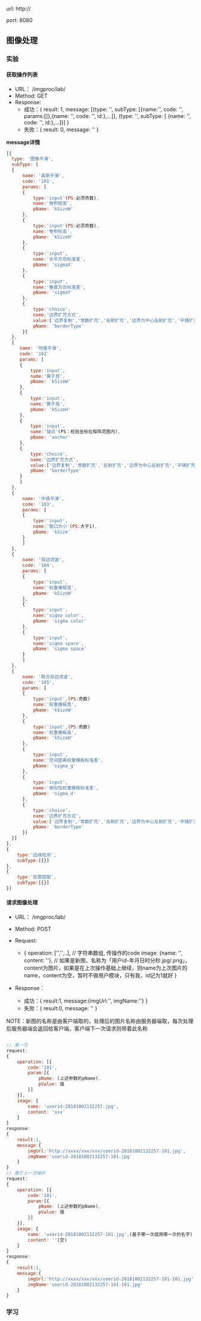 url: http://

port: 8080

## 图像处理

### 实验

#### 获取操作列表
- URL： /imgproc/lab/
- Method: GET
- Response:
  - 成功：{
    result: 1,
    message: [{type: '', subType: [{name:'', code: '', params:[]},{name: '', code: '', id:},...]}, {type: '', subType: [ {name: '', code: '', id:},...]}]
  }
  - 失败：{
    result: 0,
    message: ''
  }

**message详情**
```JAVASCRIPT
[{
  type: '图像平滑',
  subType: [
  {
      name: '高斯平滑',
      code: '101',
      params: [
      {
          type:'input'(PS:必须奇数),
          name:'卷积核宽',
          pName: 'kSizeW'
      },
      {
          type:'input'(PS:必须奇数),
          name:'卷积核高',
          pName: 'kSizeH'
      },
      {
          type:'input',
          name:'水平方向标准差',
          pName: 'sigmaX'
      },
      {
          type:'input',
          name:'垂直方向标准差',
          pName: 'sigmaY'
      },
      {
          type:'choice',
          name:'边界扩充方式',
          value:['边界复制','常数扩充','反射扩充','边界为中心反射扩充','平铺扩充'],
          pName: 'borderType'
      }]
  },
  {
     name: '均值平滑',
     code: '102'
     params: [
     {
         type:'input',
         name:'算子宽',
         pName: 'kSizeW'
     },
     {
         type:'input',
         name:'算子高',
         pName: 'kSizeH'
     },
     {
         type:'input',
         name:'锚点'(PS：检验坐标在矩阵范围内),
         pName: 'anchor'
     },
     {
         type:'choice',
         name:'边界扩充方式',
         value:['边界复制','常数扩充','反射扩充','边界为中心反射扩充','平铺扩充']
         pName: 'borderType'
     }
     ]
  },
  {
      name: '中值平滑',
      code: '103',
      params: [
      {
          type:'input',
          name:'窗口大小'(PS:大于1),
          pName: 'kSize'
      }
      ]
  },
  {
      name: '双边滤波',
      code: '104',
      params: [
      {
          type:'input',
          name:'权重模板宽',
          pName: 'kSizeW'
      },
      {
          type:'input',
          name:'sigma color',
          pName: 'sigma color'
      },
      {
          type:'input',
          name:'sigma space',
          pName: 'sigma space'
      }
      ]
  },
  {
      name: '联合双边滤波',
      code: '105',
      params: [
      {
          type:'input',(PS:奇数)
          name:'权重模板宽',
          pName: 'kSizeW'
      },
      {
          type:'input',(PS:奇数)
          name:'权重模板高',
          pName: 'kSizeH'
      },
      {
          type:'input',
          name:'空间距离权重模板标准差',
          pName: 'sigma_g'
      },
      {
          type:'input',
          name:'相似性权重模板标准差',
          pName: 'sigma_d'
      },
      {
          type:'choice',
          name:'边界扩充方式',
          value:['边界复制','常数扩充','反射扩充','边界为中心反射扩充','平铺扩充']
          pName: 'borderType'
      }]
  }]
},
{
    type:'边缘检测',
    subType:[{}]
},
{
    type:'轮廓提取',
    subType:[{}]
}]
```
#### 请求图像处理
- URL： /imgproc/lab/
- Method: POST
- Request:
  - {
    operation: ['','',..],   // 字符串数组, 传操作的code
    image: {name: '', content: ''},   // 如果是新图，名称为「用户id-年月日时分秒.jpg/.png」，content为图片，如果是在上次操作基础上继续，则name为上次图片的name，content为空，暂时不做用户模块，只有我，id记为1就好
  }

- Response：
  - 成功：{
    result:1,
    message:{imgUrl:'', imgName:''}
  }
  - 失败：{
    result:0,
    message: ''
  }

NOTE：新图的名称是由客户端取的，处理后的图片名称由服务器端取，每次处理后服务器端会返回给客户端，客户端下一次请求则带着此名称
```JAVASCRIPT

// 第一次
request:
{
    operation: [{
        code:'101',
        param:[{
            pName: (上述参数的pName),
            pValue: 值
        }]
    }],
    image: {
        name: 'userid-20181002132257.jpg',
        content: 'xxx'
    }
}
response:
{
    result:1,
    message:{
        imgUrl:'http://xxxx/xxx/xxx/userid-20181002132257-101.jpg',
        imgName:'userid-20181002132257-101.jpg'
    }
}
// 基于上一次操作
request:
{
    operation: [{
        code:'101',
        param:[{
            pName: (上述参数的pName),
            pValue: 值
        }]
    }],
    image: {
        name: 'userid-20181002132257-101.jpg',(基于哪一次就用哪一次的名字)
        content: ''(空)
    }
}
response:
{
    result:1,
    message:{
        imgUrl:'http://xxxx/xxx/xxx/userid-20181002132257-101-101.jpg',
        imgName:'userid-20181002132257-101-101.jpg'
    }
}
```

### 学习
